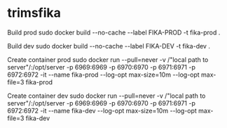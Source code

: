 # trimsfika
Build prod
sudo docker build --no-cache --label FIKA-PROD -t fika-prod .

Build dev
sudo docker build --no-cache --label FIKA-DEV -t fika-dev .

Create container prod
sudo docker run --pull=never -v /"local path to server"/:/opt/server -p 6969:6969 -p 6970:6970 -p 6971:6971 -p 6972:6972 -it --name fika-prod --log-opt max-size=10m --log-opt max-file=3 fika-prod

Create container dev
sudo docker run --pull=never -v /"local path to server"/:/opt/server -p 6969:6969 -p 6970:6970 -p 6971:6971 -p 6972:6972 -it --name fika-dev --log-opt max-size=10m --log-opt max-file=3 fika-dev